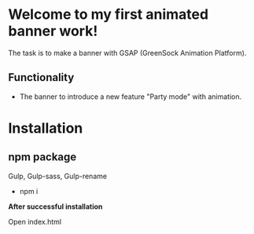 # Welcome to my first animated banner work!

The task is to make a banner with GSAP (GreenSock Animation Platform).

## Functionality

- The banner to introduce a new feature "Party mode" with animation.

# Installation

## npm package

Gulp, Gulp-sass, Gulp-rename

- npm i 

**After successful installation**

Open index.html
